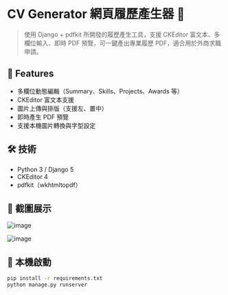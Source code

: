 # CV Generator 網頁履歷產生器 📝

> 使用 Django + pdfkit 所開發的履歷產生工具，支援 CKEditor 富文本、多欄位輸入、即時 PDF 預覽，可一鍵產出專業履歷 PDF，適合用於外商求職申請。

## 🚀 Features
- 多欄位動態編輯（Summary、Skills、Projects、Awards 等）
- CKEditor 富文本支援
- 圖片上傳與排版（支援左、置中）
- 即時產生 PDF 預覽
- 支援本機圖片轉換與字型設定

## 🛠 技術
- Python 3 / Django 5
- CKEditor 4
- pdfkit（wkhtmltopdf）

## 📸 截圖展示

![image](https://github.com/user-attachments/assets/48bb0959-4131-4646-bd3b-c0f9e9d9eac3)

![image](https://github.com/user-attachments/assets/24025c71-507b-4ee4-9619-ed92e5a04b05)


## 🔧 本機啟動
```bash
pip install -r requirements.txt
python manage.py runserver
